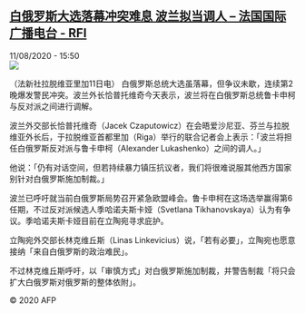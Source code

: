 <!--1597157770000-->
[白俄罗斯大选落幕冲突难息 波兰拟当调人 – 法国国际广播电台 - RFI](http://www.rfi.fr//cn/contenu/20200811-%E7%99%BD%E4%BF%84%E7%BD%97%E6%96%AF%E5%A4%A7%E9%80%89%E8%90%BD%E5%B9%95%E5%86%B2%E7%AA%81%E9%9A%BE%E6%81%AF-%E6%B3%A2%E5%85%B0%E6%8B%9F%E5%BD%93%E8%B0%83%E4%BA%BA)
------

<div>11/08/2020 - 15:50</div><img src="https://s.rfi.fr/media/display/4aca2dc4-dbdb-11ea-8346-005056a98db9/w:310/p:16x9/int0022b.200811215002.jpg"><div class="t-content__body u-clearfix"><div class="m-interstitial"></div><p>（法新社拉脱维亚里加11日电）    白俄罗斯总统大选虽落幕，但争议未歇，连续第2晚爆发警民冲突。波兰外长恰普托维奇今天表示，波兰将在白俄罗斯总统鲁卡申柯与反对派之间进行调解。</p><p>    波兰外交部长恰普托维奇（Jacek Czaputowicz）在会晤爱沙尼亚、芬兰与拉脱维亚外长后，于拉脱维亚首都里加（Riga）举行的联合记者会上表示：「波兰将担任白俄罗斯反对派与鲁卡申柯（Alexander Lukashenko）之间的调人。」</p><p>    他说：「仍有对话空间，但若持续暴力镇压抗议者，我们将很难说服其他西方国家别针对白俄罗斯施加制裁。」</p><p>    波兰已呼吁就当前白俄罗斯局势召开紧急欧盟峰会。鲁卡申柯在这场选举赢得第6任期，不过反对派候选人季哈诺夫斯卡娅（Svetlana Tikhanovskaya）认为有争议。季哈诺夫斯卡娅目前在立陶宛寻求庇护。</p><p>    立陶宛外交部长林克维丘斯（Linas Linkevicius）说，「若有必要」，立陶宛也愿意接纳「来自白俄罗斯的政治难民」。</p><p>    不过林克维丘斯呼吁，以「审慎方式」对白俄罗斯施加制裁，并警告制裁「将只会扩大白俄罗斯对俄罗斯的整体依附」。</p><p class="t-copyright">© 2020 AFP</p>        </div>

